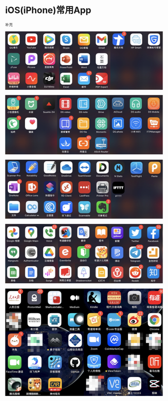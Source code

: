 # iOS\(iPhone\)常用App

```text
补充
```

![](../.gitbook/assets/image%20%2844%29.png)

![](../.gitbook/assets/image%20%2832%29.png)

![](../.gitbook/assets/image%20%2831%29.png)

![](../.gitbook/assets/image%20%2850%29.png)

![](../.gitbook/assets/image%20%2846%29.png)

